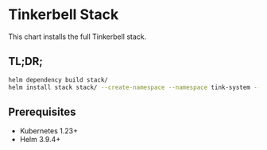 # Tinkerbell Stack

This chart installs the full Tinkerbell stack.

## TL;DR;

```bash
helm dependency build stack/
helm install stack stack/ --create-namespace --namespace tink-system --wait
```

## Prerequisites

- Kubernetes 1.23+
- Helm 3.9.4+


